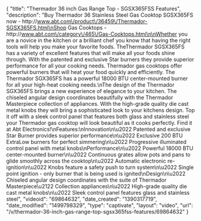 {
    "title": "Thermador 36 inch Gas Range Top - SGSX365FSS Features",
    "description": "Buy Thermador 36 Stainless Steel Gas Cooktop SGSX365FS now - http:\/\/www.abt.com\/product\/36459\/Thermador-SGSX365FS.html\nShop Gas Cooktops - http:\/\/www.abt.com\/category\/465\/Gas-Cooktops.html\n\nWhether you are a novice in the kitchen or a brilliant chef you know that having the right tools will help you make your favorite foods. TheThermador SGSX365FS has a variety of excellent features that will make all your foods shine through. With the patented and exclusive Star burners they provide superior performance for all your cooking needs. Thermador gas cooktops offer powerful burners that will heat your food quickly and efficiently. The Thermador SGX365FS has a powerful 18000 BTU center-mounted burner for all your high-heat cooking needs.\nThe design of the Thermador SGX365FS brings a new experience of elegance to your kitchen. The chiseled angular design coordinates beautifully with the Thermador Masterpiece collection of appliances. With the high-grade quality die cast metal knobs they will bring a sophisticated look to your kitchens design. Top it off with a sleek control panel that features both glass and stainless steel your Thermador gas cooktop will look beautiful as it cooks perfectly. Find it at Abt Electronics!\nFeatures:\nInnovation\n\u2022 Patented and exclusive Star Burner provides superior performance\n\u2022 Exclusive 200 BTU ExtraLow burners for perfect simmering\n\u2022 Progressive illuminated control panel with metal knobs\nPerformance\n\u2022 Powerful 18000 BTU center-mounted burner\n\u2022 Continuous grates allow pots and pans to glide smoothly across the cooktop\n\u2022 Automatic electronic re-ignition\n\u2022 Knobs feature a safety push to turn system\n\u2022 Single point ignition - only burner that is being used is ignited\nDesign\n\u2022 Chiseled angular design coordinates with the suite of Thermador Masterpiece\u2122 Collection appliances\n\u2022 High-grade quality die cast metal knobs\n\u2022 Sleek control panel features glass and stainless steel",
    "videoid": "69864632",
    "date_created": "1390317719",
    "date_modified": "1499798329",
    "type": "captivate",
    "layout": "video",
    "url": "\/v\/thermador-36-inch-gas-range-top-sgsx365fss-features\/69864632"
}